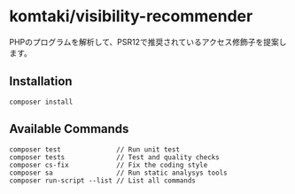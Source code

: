 # komtaki/visibility-recommender

PHPのプログラムを解析して、PSR12で推奨されているアクセス修飾子を提案します。
## Installation

    composer install

## Available Commands

    composer test              // Run unit test
    composer tests             // Test and quality checks
    composer cs-fix            // Fix the coding style
    composer sa                // Run static analysys tools
    composer run-script --list // List all commands
